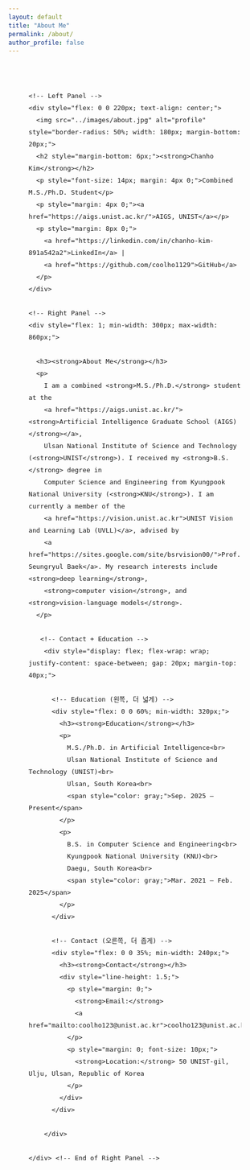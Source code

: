```yaml
---
layout: default
title: "About Me"
permalink: /about/
author_profile: false
---
```


<!-- Outer Wrapper to center the entire layout -->
<div style="max-width: 1080px; margin: 0 auto; padding: 40px; line-height: 1.6; font-size: 15px; font-family: sans-serif;">

  <!-- Main Flex Layout -->
  <div style="display: flex; flex-wrap: wrap; gap: 40px; align-items: flex-start;">

    <!-- Left Panel -->
    <div style="flex: 0 0 220px; text-align: center;">
      <img src="../images/about.jpg" alt="profile" style="border-radius: 50%; width: 180px; margin-bottom: 20px;">
      <h2 style="margin-bottom: 6px;"><strong>Chanho Kim</strong></h2>
      <p style="font-size: 14px; margin: 4px 0;">Combined M.S./Ph.D. Student</p>
      <p style="margin: 4px 0;"><a href="https://aigs.unist.ac.kr/">AIGS, UNIST</a></p>
      <p style="margin: 8px 0;">
        <a href="https://linkedin.com/in/chanho-kim-891a542a2">LinkedIn</a> |
        <a href="https://github.com/coolho1129">GitHub</a>
      </p>
    </div>

    <!-- Right Panel -->
    <div style="flex: 1; min-width: 300px; max-width: 860px;">

      <h3><strong>About Me</strong></h3>
      <p>
        I am a combined <strong>M.S./Ph.D.</strong> student at the 
        <a href="https://aigs.unist.ac.kr/"><strong>Artificial Intelligence Graduate School (AIGS)</strong></a>, 
        Ulsan National Institute of Science and Technology (<strong>UNIST</strong>). I received my <strong>B.S.</strong> degree in 
        Computer Science and Engineering from Kyungpook National University (<strong>KNU</strong>). I am currently a member of the 
        <a href="https://vision.unist.ac.kr">UNIST Vision and Learning Lab (UVLL)</a>, advised by 
        <a href="https://sites.google.com/site/bsrvision00/">Prof. Seungryul Baek</a>. My research interests include <strong>deep learning</strong>, 
        <strong>computer vision</strong>, and <strong>vision-language models</strong>.
      </p>

       <!-- Contact + Education -->
        <div style="display: flex; flex-wrap: wrap; justify-content: space-between; gap: 20px; margin-top: 40px;">
        
          <!-- Education (왼쪽, 더 넓게) -->
          <div style="flex: 0 0 60%; min-width: 320px;">
            <h3><strong>Education</strong></h3>
            <p>
              M.S./Ph.D. in Artificial Intelligence<br>
              Ulsan National Institute of Science and Technology (UNIST)<br> 
              Ulsan, South Korea<br>
              <span style="color: gray;">Sep. 2025 – Present</span>
            </p>
            <p>
              B.S. in Computer Science and Engineering<br>
              Kyungpook National University (KNU)<br> 
              Daegu, South Korea<br>
              <span style="color: gray;">Mar. 2021 – Feb. 2025</span>
            </p>
          </div>
        
          <!-- Contact (오른쪽, 더 좁게) -->
          <div style="flex: 0 0 35%; min-width: 240px;">
            <h3><strong>Contact</strong></h3>
            <div style="line-height: 1.5;">
              <p style="margin: 0;">
                <strong>Email:</strong> 
                <a href="mailto:coolho123@unist.ac.kr">coolho123@unist.ac.kr</a>
              </p>
              <p style="margin: 0; font-size: 10px;">
                <strong>Location:</strong> 50 UNIST-gil, Ulju, Ulsan, Republic of Korea
              </p>
            </div>
          </div>
        
        </div>

    </div> <!-- End of Right Panel -->
  </div> <!-- End of Main Flex Layout -->
</div> <!-- End of Outer Wrapper -->









